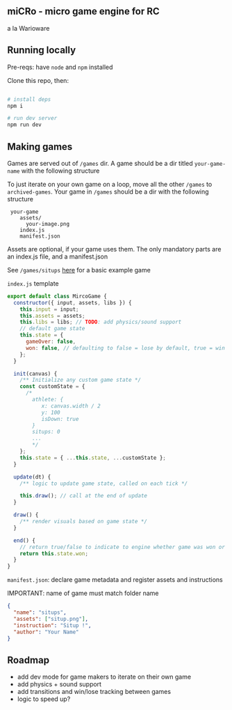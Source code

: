 ## miCRo - micro game engine for RC

a la Warioware

## Running locally

Pre-reqs: have `node` and `npm` installed

Clone this repo, then:

```sh

# install deps
npm i

# run dev server
npm run dev
```

## Making games

Games are served out of `/games` dir. A game should be a dir titled `your-game-name` with the following structure

To just iterate on your own game on a loop, move all the other `/games` to `archived-games`. Your game in `/games` should be a dir with the following structure

```
 your-game
    assets/
      your-image.png
    index.js
    manifest.json
```

Assets are optional, if your game uses them. The only mandatory parts are an index.js file, and a manifest.json

See `/games/situps` [here](https://github.com/clairefro/miRCo-engine/tree/main/games/situps) for a basic example game

`index.js` template

```js
export default class MircoGame {
  constructor({ input, assets, libs }) {
    this.input = input;
    this.assets = assets;
    this.libs = libs; // TODO: add physics/sound support
    // default game state
    this.state = {
      gameOver: false,
      won: false, // defaulting to false = lose by default, true = win by default
    };
  }

  init(canvas) {
    /** Initialize any custom game state */
    const customState = {
      /* 
        athlete: {
           x: canvas.width / 2
           y: 100
           isDown: true
        }
        situps: 0
        ...
        */
    };
    this.state = { ...this.state, ...customState };
  }

  update(dt) {
    /** logic to update game state, called on each tick */

    this.draw(); // call at the end of update
  }

  draw() {
    /** render visuals based on game state */
  }

  end() {
    // return true/false to indicate to engine whether game was won or lost
    return this.state.won;
  }
}
```

`manifest.json`: declare game metadata and register assets and instructions

IMPORTANT: name of game must match folder name

```json
{
  "name": "situps",
  "assets": ["situp.png"],
  "instruction": "Situp !",
  "author": "Your Name"
}
```

## Roadmap

- add dev mode for game makers to iterate on their own game
- add physics + sound support
- add transitions and win/lose tracking between games
- logic to speed up?
